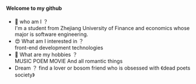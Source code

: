 #### Welcome to my github
- 👻 who am I ？
  <br>
  I'm a student from Zhejiang University of Finance and economics whose major is software engineering.
- 😍 What am I interested in ？
  <br>
  front-end development technologies
- 🧐 What are my hobbies ？
  <br>
  MUSIC POEM MOVIE And all romantic things
- Dream ？
  find a lover or bosom friend who is obsessed with 《dead poets society》
<!---
Nuwanda7O/Nuwanda7O is a ✨ special ✨ repository because its `README.md` (this file) appears on your GitHub profile.
You can click the Preview link to take a look at your changes.
--->
